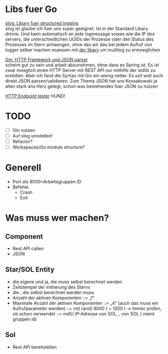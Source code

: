 # Libs fuer Go

[slog: Libary fuer structured logging](https://betterstack.com/community/guides/logging/logging-in-go/) \
slog ist glaube ich fuer uns super geeignet. Ist in der Standard Libary drinne. Und kann automatisch an jede logmessage
sowas wie die IP des servers, die unterschiedlichen UUIDs der Prozesse oder den Status des Prozesses im Stern anhaengen,
ohne das wir das bei jedem Aufruf von logger selber machen muessen
mit [der libary](https://github.com/samber/slog-multi#broadcast-slogmultifanout) um multilog zu ermoeglichen

[Gin: HTTP Framework und JSON parser](https://gin-gonic.com/) \
scheint gut zu sein und arbeit abzunehmen, ohne dass es Spring ist. Es ist zwar moeglich einen HTTP Server mit REST API 
nur mithilfe der stdlib zu erstellen. Aber ich fand die Syntax mit Gin ein wenig netter. Es _soll_ woll auch direkt 
JSON parsen/validieren. Zum Thema JSON hat uns Kossakowski ja allen stark ans Herz gelegt, schon was bestehendes fuer 
JSON zu nutzen 

[HTTP Endpoint tester](https://www.usebruno.com/) HUND!
# TODO

- [ ] Gin nutzen
- [ ] Auf slog umstellen!
- [ ] Refactor?
- [ ] Workspaces/Go module structure?

# Generell

- Port als 8000+Arbeitsgruppen ID
- Befehle
    - Crash
    - Exit

# Was muss wer machen?

## Component

- Rest API callen
- JSON

## Star/SOL Entity

- die eigene <COM-UUID> und ja, die muss selbst berechnet werden
- Zeitstempel der Initiierung des Sterns
- die <STAR-UUID>, die selbst berechnet werden muss
- Anzahl der aktiven Komponenten ::= „1“
- Maximale Anzahl der aktiven Komponenten ::= „4“ (auch das muss ein
  Aufrufparameter werden)
  <COM-UUID> ::= int( rand( 9000 ) + 1000 ) -> Immer prüfen, ob schon verwendet
  <STAR-UUID> ::= md5( IP-Adresse von SOL, <ID>, <COM-UUID> von SOL (<ID> meint gruppen id)

## Sol

- Rest API bereitstellen
